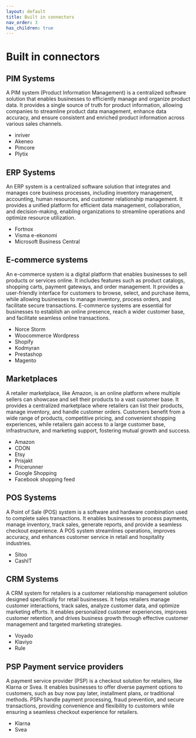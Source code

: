 ```yaml
---
layout: default
title: Built in connectors
nav_order: 3
has_children: true
---
```


# Built in connectors

## PIM Systems
A PIM system (Product Information Management) is a centralized software solution that enables businesses to efficiently manage and organize product data. It provides a single source of truth for product information, allowing companies to streamline product data management, enhance data accuracy, and ensure consistent and enriched product information across various sales channels.

- inriver
- Akeneo
- Pimcore
- Plytix

## ERP Systems
An ERP system is a centralized software solution that integrates and manages core business processes, including inventory management, accounting, human resources, and customer relationship management. It provides a unified platform for efficient data management, collaboration, and decision-making, enabling organizations to streamline operations and optimize resource utilization.

- Fortnox
- Visma e-ekonomi
- Microsoft Business Central

## E-commerce systems
An e-commerce system is a digital platform that enables businesses to sell products or services online. It includes features such as product catalogs, shopping carts, payment gateways, and order management. It provides a user-friendly interface for customers to browse, select, and purchase items, while allowing businesses to manage inventory, process orders, and facilitate secure transactions. E-commerce systems are essential for businesses to establish an online presence, reach a wider customer base, and facilitate seamless online transactions.

- Norce Storm
- Woocommerce Wordpress
- Shopify
- Kodmyran
- Prestashop
- Magento

## Marketplaces
A retailer marketplace, like Amazon, is an online platform where multiple sellers can showcase and sell their products to a vast customer base. It provides a centralized marketplace where retailers can list their products, manage inventory, and handle customer orders. Customers benefit from a wide range of products, competitive pricing, and convenient shopping experiences, while retailers gain access to a large customer base, infrastructure, and marketing support, fostering mutual growth and success.

- Amazon
- CDON
- Etsy
- Prisjakt
- Pricerunner
- Google Shopping
- Facebook shopping feed

## POS Systems
A Point of Sale (POS) system is a software and hardware combination used to complete sales transactions. It enables businesses to process payments, manage inventory, track sales, generate reports, and provide a seamless checkout experience. A POS system streamlines operations, improves accuracy, and enhances customer service in retail and hospitality industries.

- Sitoo
- CashIT

## CRM Systems
A CRM system for retailers is a customer relationship management solution designed specifically for retail businesses. It helps retailers manage customer interactions, track sales, analyze customer data, and optimize marketing efforts. It enables personalized customer experiences, improves customer retention, and drives business growth through effective customer management and targeted marketing strategies.

- Voyado
- Klaviyo
- Rule

## PSP Payment service providers
A payment service provider (PSP) is a checkout solution for retailers, like Klarna or Svea. It enables businesses to offer diverse payment options to customers, such as buy now pay later, installment plans, or traditional methods. PSPs handle payment processing, fraud prevention, and secure transactions, providing convenience and flexibility to customers while ensuring a seamless checkout experience for retailers.

- Klarna
- Svea

